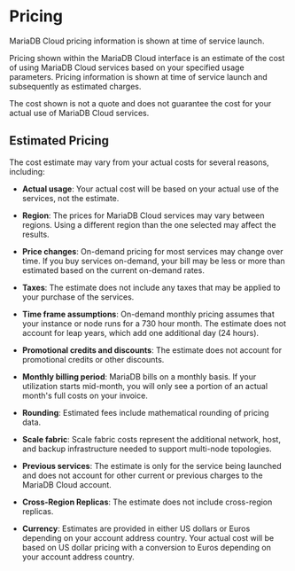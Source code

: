 # Pricing

MariaDB Cloud pricing information is shown at time of service launch.

Pricing shown within the MariaDB Cloud interface is an estimate of the cost of using MariaDB Cloud services based on your specified usage parameters. Pricing information is shown at time of service launch and subsequently as estimated charges.

The cost shown is not a quote and does not guarantee the cost for your actual use of MariaDB Cloud services.

## Estimated Pricing

The cost estimate may vary from your actual costs for several reasons, including:

- **Actual usage**: Your actual cost will be based on your actual use of the services, not the estimate.

- **Region**: The prices for MariaDB Cloud services may vary between regions. Using a different region than the one selected may affect the results.

- **Price changes**: On-demand pricing for most services may change over time. If you buy services on-demand, your bill may be less or more than estimated based on the current on-demand rates.

- **Taxes**: The estimate does not include any taxes that may be applied to your purchase of the services.

- **Time frame assumptions**: On-demand monthly pricing assumes that your instance or node runs for a 730 hour month. The estimate does not account for leap years, which add one additional day (24 hours).

- **Promotional credits and discounts**: The estimate does not account for promotional credits or other discounts.

- **Monthly billing period**: MariaDB bills on a monthly basis. If your utilization starts mid-month, you will only see a portion of an actual month's full costs on your invoice.

- **Rounding**: Estimated fees include mathematical rounding of pricing data.

- **Scale fabric**: Scale fabric costs represent the additional network, host, and backup infrastructure needed to support multi-node topologies.

- **Previous services**: The estimate is only for the service being launched and does not account for other current or previous charges to the MariaDB Cloud account.

- **Cross-Region Replicas**: The estimate does not include cross-region replicas.

- **Currency**: Estimates are provided in either US dollars or Euros depending on your account address country. Your actual cost will be based on US dollar pricing with a conversion to Euros depending on your account address country.